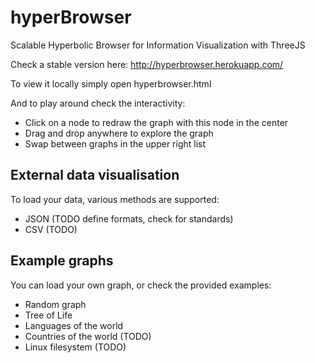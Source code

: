   hyperBrowser
============

Scalable Hyperbolic Browser for Information Visualization with ThreeJS

Check a stable version here: http://hyperbrowser.herokuapp.com/

To view it locally simply open hyperbrowser.html

And to play around check the interactivity:

* Click on a node to redraw the graph with this node in the center
* Drag and drop anywhere to explore the graph
* Swap between graphs in the upper right list

External data visualisation
------------------
To load your data, various methods are supported:

* JSON (TODO define formats, check for standards)
* CSV (TODO)

Example graphs
------------------
You can load your own graph, or check the provided examples:

* Random graph
* Tree of Life
* Languages of the world
* Countries of the world (TODO)
* Linux filesystem (TODO)
